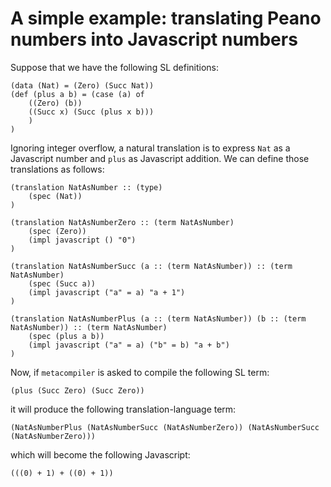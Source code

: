 # A simple example: translating Peano numbers into Javascript numbers

Suppose that we have the following SL definitions:

```
(data (Nat) = (Zero) (Succ Nat))
(def (plus a b) = (case (a) of
	((Zero) (b))
	((Succ x) (Succ (plus x b)))
	)
)
```

Ignoring integer overflow, a natural translation is to express `Nat` as a Javascript number and `plus` as Javascript addition. We can define those translations as follows:

```
(translation NatAsNumber :: (type)
	(spec (Nat))
)

(translation NatAsNumberZero :: (term NatAsNumber)
	(spec (Zero))
	(impl javascript () "0")
)

(translation NatAsNumberSucc (a :: (term NatAsNumber)) :: (term NatAsNumber)
	(spec (Succ a))
	(impl javascript ("a" = a) "a + 1")
)

(translation NatAsNumberPlus (a :: (term NatAsNumber)) (b :: (term NatAsNumber)) :: (term NatAsNumber)
	(spec (plus a b))
	(impl javascript ("a" = a) ("b" = b) "a + b")
)
```

Now, if `metacompiler` is asked to compile the following SL term:

```
(plus (Succ Zero) (Succ Zero))
```

it will produce the following translation-language term:

```
(NatAsNumberPlus (NatAsNumberSucc (NatAsNumberZero)) (NatAsNumberSucc (NatAsNumberZero)))
```

which will become the following Javascript:

```
(((0) + 1) + ((0) + 1))
```
